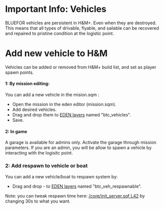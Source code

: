 # Important Info: Vehicles

BLUEFOR vehicles are persistent in H&M+. Even when they are destroyed. This means that all types of drivable, flyable, and sailable can be recovered and repaired to pristine condition at the logistic point.

# Add new vehicle to H&M

Vehicles can be added or removed from H&M+ build list, and set as player spawn points. 

#### 1: By mission editing:
You can add a new vehicle in the mision.sqm :
- Open the mission in the eden editor (mission.sqm).
- Add desired vehicles.
- Drag and drop them to [EDEN layers](https://community.bistudio.com/wiki/Eden_Editor:_Layer) named "btc_vehicles".
- Save.

#### 2: In game
A garage is available for admins only. Activate the garage through mission parameters. If you are an admin, you will be allow to spawn a vehicle by interacting with the logisitc point.

### 2: Add respawn to vehicle or boat

You can add a new vehicle/boat to respawn system by:
- Drag and drop - to [EDEN layers](https://community.bistudio.com/wiki/Eden_Editor:_Layer) named "btc_veh_respawnable".

Note: you can tweak respawn time here: [/core/init_server.sqf L42](https://github.com/Vdauphin/HeartsAndMinds/blob/master/%3DBTC%3Dco%4030_Hearts_and_Minds.Altis/core/init_server.sqf#L42) by changing 30s to what you want.
